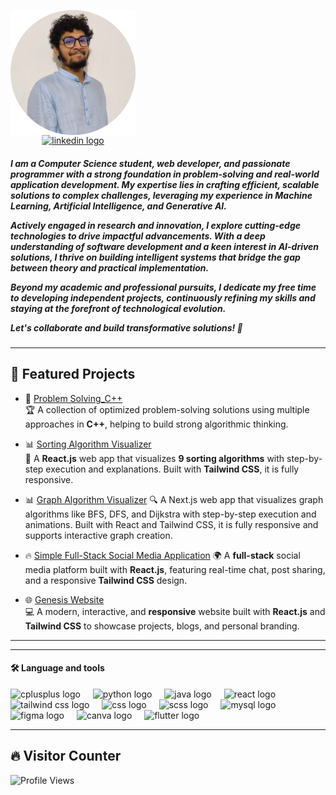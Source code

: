 <div align="center" style="position: relative; display: inline-block;">

  <img src="https://github.com/Akash-code-0-1/Profile/blob/main/WhatsApp%20Image%202025-02-17%20at%2012,51,35%20PM-photoaidcom-cropped.jpeg?raw=true" 
       height="200" width="200" />

  <a href="https://www.linkedin.com/in/md-tanvir-ahmed-akash-2b4138271/" target="_blank" 
     style="position: absolute; bottom: 0; left: 50%; transform: translateX(-50%);">
    <img src="https://cdn.jsdelivr.net/gh/devicons/devicon/icons/linkedin/linkedin-original.svg" 
         height="25" alt="linkedin logo" />
  </a>
</div>

<h5 align="left">I am a Computer Science student, web developer, and passionate programmer with a strong foundation in problem-solving and real-world application development. My expertise lies in crafting efficient, scalable solutions to complex challenges, leveraging my experience in Machine Learning, Artificial Intelligence, and Generative AI.

Actively engaged in research and innovation, I explore cutting-edge technologies to drive impactful advancements. With a deep understanding of software development and a keen interest in AI-driven solutions, I thrive on building intelligent systems that bridge the gap between theory and practical implementation.

Beyond my academic and professional pursuits, I dedicate my free time to developing independent projects, continuously refining my skills and staying at the forefront of technological evolution.

Let's collaborate and build transformative solutions! 🚀</h5>

---

## 📌 Featured Projects

- 🚀 [Problem Solving_C++](https://github.com/Akash-code-0-1/Problem-Solving-C-plus-plus--2025-)  
  🏆 A collection of optimized problem-solving solutions using multiple approaches in **C++**, helping to build strong algorithmic thinking.  

- 📊 [Sorting Algorithm Visualizer](https://github.com/Akash-code-0-1/SortViz)  
  🔢 A **React.js** web app that visualizes **9 sorting algorithms** with step-by-step execution and explanations. Built with **Tailwind CSS**, it is fully responsive.

- 📊 [Graph Algorithm Visualizer](https://github.com/Akash-code-0-1/Graph-Algorithms-Visualization.git)
  🔍 A Next.js web app that visualizes graph algorithms like BFS, DFS, and Dijkstra with step-by-step execution and animations. Built with React and Tailwind CSS, it is fully responsive and supports interactive graph creation.

- 🔥 [Simple Full-Stack Social Media Application](https://github.com/Akash-code-0-1/Complete-Social-Media-Web-Application)
  🌍 A **full-stack** social media platform built with **React.js**, featuring real-time chat, post sharing, and a responsive **Tailwind CSS** design. 


- 🌐 [Genesis Website](https://github.com/Akash-code-0-1/Genesis_Website)  
  💻 A modern, interactive, and **responsive** website built with **React.js** and **Tailwind CSS** to showcase projects, blogs, and personal branding.  
  

---

---

<h4 align="left">🛠 Language and tools</h4>

<div align="left">
<img src="https://cdn.jsdelivr.net/gh/devicons/devicon/icons/cplusplus/cplusplus-original.svg" height="40" alt="cplusplus logo" />
<img width="12" />
<img src="https://cdn.jsdelivr.net/gh/devicons/devicon/icons/python/python-original.svg" height="40" alt="python logo" />
<img width="12" />
<img src="https://cdn.jsdelivr.net/gh/devicons/devicon/icons/java/java-original.svg" height="40" alt="java logo" />
<img width="12" />
<img src="https://cdn.jsdelivr.net/gh/devicons/devicon/icons/react/react-original.svg" height="40" alt="react logo" />
<img width="12" />
<img src="https://cdn.jsdelivr.net/gh/devicons/devicon/icons/tailwindcss/tailwindcss-original.svg" height="40" alt="tailwind css logo" />
<img width="12" />
<img src="https://cdn.jsdelivr.net/gh/devicons/devicon/icons/css3/css3-original.svg" height="40" alt="css logo" />
<img width="12" />
<img src="https://cdn.jsdelivr.net/gh/devicons/devicon/icons/sass/sass-original.svg" height="40" alt="scss logo" />
<img width="12" />
<img src="https://cdn.jsdelivr.net/gh/devicons/devicon/icons/mysql/mysql-original.svg" height="40" alt="mysql logo" />
<img width="12" />
<img src="https://cdn.jsdelivr.net/gh/devicons/devicon/icons/figma/figma-original.svg" height="40" alt="figma logo" />
<img width="12" />
<img src="https://cdn.jsdelivr.net/gh/devicons/devicon/icons/canva/canva-original.svg" height="40" alt="canva logo" />
<img width="12" />
<img src="https://cdn.jsdelivr.net/gh/devicons/devicon/icons/flutter/flutter-original.svg" height="40" alt="flutter logo" />

</div>

---

## 🔥 Visitor Counter  
![Profile Views](https://komarev.com/ghpvc/?username=Akash-code-0-1&color=blue&style=flat-square)

